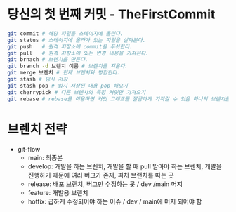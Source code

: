 # 당신의 첫 번째 커밋 - TheFirstCommit

```bash
git commit # 해당 파일을 스테이지에 올린다.
git status # 스테이지에 올라가 있는 파일을 살펴본다.
git push   # 원격 저장소에 commit을 푸쉬한다.
git pull   # 원격 저장소에 있는 변경 내용을 가져온다.
git brnach # 브렌치를 만든다.
git branch -d 브렌치 이름 # 브렌치를 지운다.
git merge 브렌치 # 현재 브렌치와 병합한다.
git stash # 임시 저장
git stash pop # 임시 저장된 내용 pop 해오기
git cherrypick # 다른 브렌치의 특정 커밋만 가져오기
git rebase # rebase를 이용하면 커밋 그래프를 깔끔하게 가져갈 수 있음 하나의 브렌치를 이어 가는 개념
```

# 브렌치 전략

- git-flow
  - main: 최종본
  - develop: 개발을 하는 브렌치, 개발을 할 때 pull 받아야 하는 브렌치, 개발을 진행하기 때문에 여러 버그가 존재, 피처 브랜치를 따는 곳
  - release: 배포 브랜치, 버그만 수정하는 곳 / dev /main 머지
  - feature: 개발용 브랜치
  - hotfix: 급하게 수정되어야 하는 이슈 / dev / main에 머지 되어야 함

